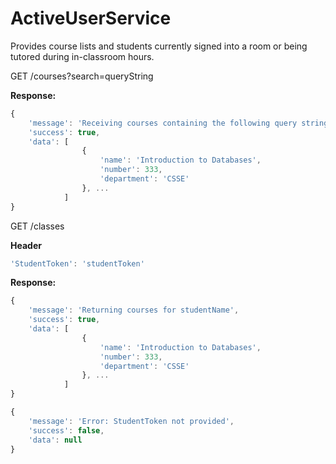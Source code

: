 # ActiveUserService
Provides course lists and students currently signed into a room or being tutored during in-classroom hours.

GET /courses?search=queryString

**Response:**

```js
{
    'message': 'Receiving courses containing the following query string: queryString',
    'success': true,
    'data': [
                {
                    'name': 'Introduction to Databases',
                    'number': 333,
                    'department': 'CSSE'
                }, ...
            ]
}
```

GET /classes

**Header**
```js
'StudentToken': 'studentToken'
```

**Response:**

```js
{
    'message': 'Returning courses for studentName',
    'success': true,
    'data': [
                {
                    'name': 'Introduction to Databases',
                    'number': 333,
                    'department': 'CSSE'
                }, ...
            ]
}

{
    'message': 'Error: StudentToken not provided',
    'success': false,
    'data': null
}
```
